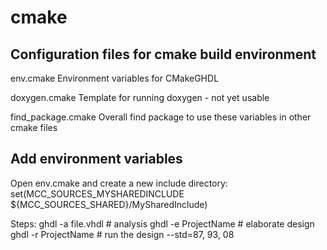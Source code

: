 # cmake

## Configuration files for cmake build environment

env.cmake
Environment variables for CMakeGHDL

doxygen.cmake
Template for running doxygen - not yet usable

find_package.cmake
Overall find package to use these variables in other cmake files

## Add environment variables

Open env.cmake and create a new include directory:
set(MCC_SOURCES_MYSHAREDINCLUDE ${MCC_SOURCES_SHARED}/MySharedInclude)

Steps:
ghdl -a file.vhdl # analysis
ghdl -e ProjectName # elaborate design
ghdl -r ProjectName # run the design
--std=87, 93, 08

